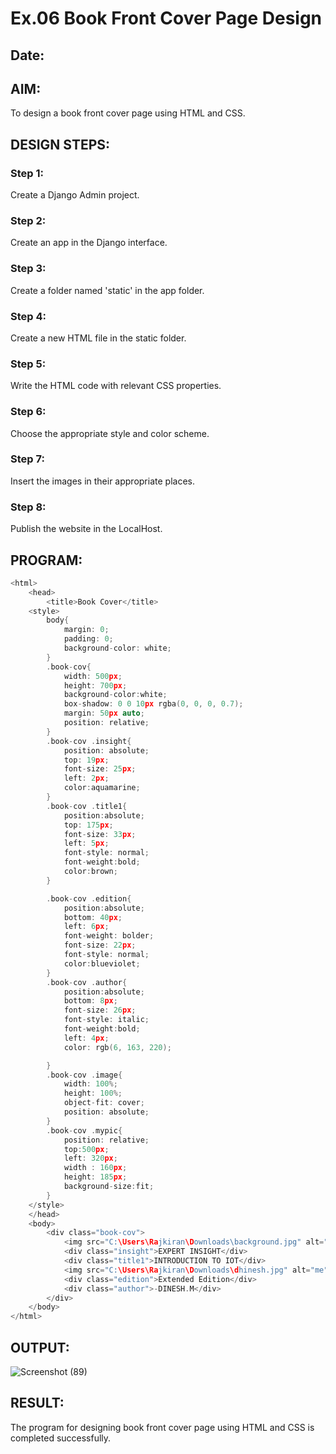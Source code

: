 # Ex.06 Book Front Cover Page Design
## Date:

## AIM:
To design a book front cover page using HTML and CSS.

## DESIGN STEPS:

### Step 1:
Create a Django Admin project.

### Step 2:
Create an app in the Django interface.

### Step 3:
Create a folder named 'static' in the app folder.

### Step 4:
Create a new HTML file in the static folder.

### Step 5:
Write the HTML code with relevant CSS properties.

### Step 6:
Choose the appropriate style and color scheme.

### Step 7:
Insert the images in their appropriate places.

### Step 8:
Publish the website in the LocalHost.

## PROGRAM:
```c
<html>
    <head>
        <title>Book Cover</title>
    <style>
        body{
            margin: 0;
            padding: 0;
            background-color: white;
        }
        .book-cov{
            width: 500px;
            height: 700px;
            background-color:white;
            box-shadow: 0 0 10px rgba(0, 0, 0, 0.7);
            margin: 50px auto;
            position: relative;
        }
        .book-cov .insight{
            position: absolute;
            top: 19px;
            font-size: 25px;
            left: 2px;
            color:aquamarine;
        }
        .book-cov .title1{
            position:absolute;
            top: 175px;
            font-size: 33px;
            left: 5px;
            font-style: normal;
            font-weight:bold;
            color:brown;
        }

        .book-cov .edition{
            position:absolute;
            bottom: 40px;
            left: 6px;
            font-weight: bolder;
            font-size: 22px;
            font-style: normal;
            color:blueviolet;
        }
        .book-cov .author{
            position:absolute;
            bottom: 8px;
            font-size: 26px;
            font-style: italic;
            font-weight:bold;
            left: 4px;
            color: rgb(6, 163, 220);

        }
        .book-cov .image{
            width: 100%;
            height: 100%;
            object-fit: cover;
            position: absolute;
        }
        .book-cov .mypic{
            position: relative;
            top:500px;
            left: 320px;
            width : 160px;
            height: 185px;
            background-size:fit;
        }
    </style>
    </head>
    <body>
        <div class="book-cov">
            <img src="C:\Users\Rajkiran\Downloads\background.jpg" alt="imgcov" class="image">
            <div class="insight">EXPERT INSIGHT</div>
            <div class="title1">INTRODUCTION TO IOT</div>
            <img src="C:\Users\Rajkiran\Downloads\dhinesh.jpg" alt="me" class="mypic">
            <div class="edition">Extended Edition</div>
            <div class="author">-DINESH.M</div>
        </div>
    </body>
</html>

```

## OUTPUT:
![Screenshot (89)](https://github.com/MDINESH220305/cover/assets/162429215/3b9c1d24-7fe5-4e32-921b-b95156d0ae92)


## RESULT:
The program for designing book front cover page using HTML and CSS is completed successfully.
